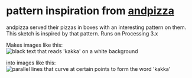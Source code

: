 # pattern inspiration from [andpizza](https://andpizza.com/)

andpizza served their pizzas in boxes with an interesting pattern on them. This sketch is inspired by that pattern. 
Runs on Processing 3.x

Makes images like this:
![black text that reads 'kakka' on a white background](andpizza/images/logo.png)

into images like this:
![parallel lines that curve at certain points to form the word 'kakka'](/andpizza/00730.png)
